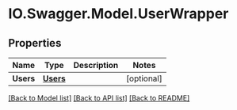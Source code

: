# IO.Swagger.Model.UserWrapper
## Properties

Name | Type | Description | Notes
------------ | ------------- | ------------- | -------------
**Users** | [**Users**](Users.md) |  | [optional] 

[[Back to Model list]](../README.md#documentation-for-models) [[Back to API list]](../README.md#documentation-for-api-endpoints) [[Back to README]](../README.md)

